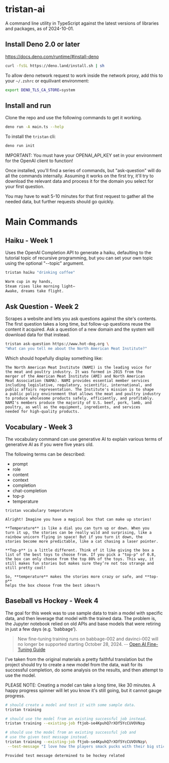 # tristan-ai

A command line utility in TypeScript against the latest versions of libraries and packages, as of 2024-10-01.

## Install Deno 2.0 or later

https://docs.deno.com/runtime/#install-deno

```bash
curl -fsSL https://deno.land/install.sh | sh
```

To allow deno network request to work inside the network proxy, add this to your `~/.zshrc` or equilivant environment:

```bash
export DENO_TLS_CA_STORE=system
```

## Install and run

Clone the repo and use the following commands to get it working.

```bash
deno run -A main.ts --help
```

To install the `tristan` cli:

```bash
deno run init
```

IMPORTANT: You must have your OPENAI_API_KEY set in your environment for the
OpenAI client to function!

Once installed, you'll find a series of commands, but "ask-question"
will do all the commands internally. Assuming it works on the first try,
it'll try to download the relevant data and process it for the domain
you select for your first question.

You may have to wait 5-10 minutes for that first request to gather all
the needed data, but further requests should go quickly.

# Main Commands

## Haiku - Week 1

Uses the OpenAI Completion API to generate a haiku, defaulting to the
tutorial topic of recursive programming, but you can set your own topic
using the optional "--topic" argument.

```bash
tristan haiku "drinking coffee"
```

```bash
Warm cup in my hands,
Steam rises like morning light—
Awake, dreams take flight.
```

## Ask Question - Week 2

Scrapes a website and lets you ask questions against the site's
contents. The first question takes a long time, but follow-up
questions reuse the content it acquired. Ask a question of a new
domain and the system will download data for that instead.

```bash
tristan ask-question https://www.hot-dog.org \
"What can you tell me about the North American Meat Institute?"
```

Which should hopefully display something like:

```
The North American Meat Institute (NAMI) is the leading voice for
the meat and poultry industry. It was formed in 2015 from the
merger of the American Meat Institute (AMI) and North American
Meat Association (NAMA). NAMI provides essential member services
including legislative, regulatory, scientific, international, and
public affairs representation. The Institute's mission is to shape
a public policy environment that allows the meat and poultry industry
to produce wholesome products safely, efficiently, and profitably.
NAMI's members produce the majority of U.S. beef, pork, lamb, and
poultry, as well as the equipment, ingredients, and services
needed for high-quality products.
```

## Vocabulary - Week 3

The vocabulary command can use generative AI to explain various terms
of generative AI as if you were five years old.

The following terms can be described:

- prompt
- role
- content
- context
- completion
- chat-completion
- top-p
- temperature

```commandline
tristan vocabulary temperature
```

```
Alright! Imagine you have a magical box that can make up stories!

**Temperature** is like a dial you can turn up or down. When you
turn it up, the stories can be really wild and surprising, like a
rainbow unicorn flying in space! But if you turn it down, the
stories become more predictable, like a cat chasing a laser pointer.

**Top-p** is a little different. Think of it like giving the box a
list of the best toys to choose from. If you pick a "top-p" of 0.8,
the box can only choose from the top 80% of the toys. This way, it
still makes fun stories but makes sure they’re not too strange and
still pretty cool!

So, **temperature** makes the stories more crazy or safe, and **top-p**
helps the box choose from the best ideas!%
```

## Baseball vs Hockey - Week 4

The goal for this week was to use sample data to train a model with
specific data, and then leverage that model with the trained data.
The problem is, the Jupyter notebook relied on old APIs and base
models that were retiring in just a few days (e.g. 'babbage').

> New fine-tuning training runs on babbage-002 and davinci-002 will
> no longer be supported starting October 28, 2024.
> -- [Open AI Fine-Tuning Guide](https://platform.openai.com/docs/guides/fine-tuning/which-models-can-be-fine-tuned)

I've taken from the original materials a pretty faithful translation
but the project should try to create a new model from the data, wait
for its successful completion, do some analysis on the results, and
then attempt to use the model.

PLEASE NOTE: Creating a model can take a long time, like 30 minutes.
A happy progress spinner will let you know it's still going, but it
cannot gauge progress.

```bash
# should create a model and test it with some sample data.
tristan training
```

```bash
# should use the model from an existing successful job instead.
tristan training --existing-job ftjob-se4KpuhQ7rXOf5YcCUVOVNzp
```

```bash
# should use the model from an existing successful job and
# use the given test message instead.
tristan training --existing-job ftjob-se4KpuhQ7rXOf5YcCUVOVNzp\
 --test-message "I love how the players smack pucks with their big sticks"

```

```
Provided test message determined to be hockey related
```
